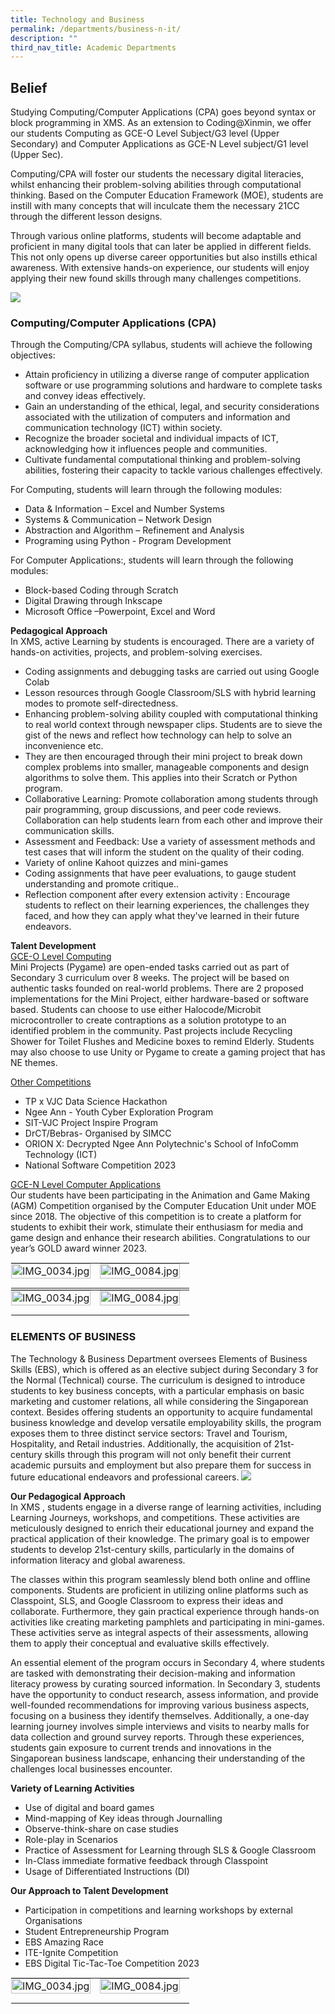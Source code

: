 ```yaml
---
title: Technology and Business
permalink: /departments/business-n-it/
description: ""
third_nav_title: Academic Departments
---
```

Belief
------
Studying Computing/Computer Applications (CPA) goes beyond syntax or block programming in XMS. As an extension to Coding@Xinmin, we offer our students Computing as GCE-O Level Subject/G3 level (Upper Secondary) and Computer Applications as GCE-N Level subject/G1 level (Upper Sec). 

Computing/CPA will foster our students the necessary digital literacies, whilst enhancing their problem-solving abilities through computational thinking. Based on the Computer Education Framework (MOE), students are instill with many concepts that will inculcate them the necessary 21CC through the different lesson designs.

Through various online platforms, students will become adaptable and proficient in many digital tools that can later be applied in different fields. This not only opens up diverse career opportunities but also instills ethical awareness. With extensive hands-on experience, our students will enjoy applying their new found skills through many challenges competitions.

![](/images/Computing%20and%20CPA/computing_cpa_1.png)

### Computing/Computer Applications (CPA)

Through the Computing/CPA syllabus, students will achieve the following objectives:<br>
* Attain proficiency in utilizing a diverse range of computer application software or use programming solutions and hardware to complete tasks and convey ideas effectively.
* Gain an understanding of the ethical, legal, and security considerations associated with the utilization of computers and information and communication technology (ICT) within society.
* Recognize the broader societal and individual impacts of ICT, acknowledging how it influences people and communities.
* Cultivate fundamental computational thinking and problem-solving abilities, fostering their capacity to tackle various challenges effectively.

For Computing, students will learn through the following modules:
* Data &amp; Information – Excel and Number Systems
* Systems &amp; Communication – Network Design 
* Abstraction and Algorithm – Refinement and Analysis
* Programing using Python  - Program Development

For Computer Applications:, students will learn through the following modules:
* Block-based Coding through Scratch
* Digital Drawing through Inkscape
* Microsoft Office –Powerpoint, Excel and Word


**Pedagogical Approach**<br>
In XMS, active Learning by students is encouraged. There are a variety of hands-on activities, projects, and problem-solving exercises. 
* Coding assignments and debugging tasks are carried out using Google Colab
* Lesson resources through Google Classroom/SLS with hybrid learning modes to promote self-directedness.
* Enhancing problem-solving ability coupled with computational thinking to real world context through newspaper clips. Students are to sieve the gist of the news and reflect how technology can help to solve an inconvenience etc. 
* They are then encouraged through their mini project to break down complex problems into smaller, manageable components and design algorithms to solve them. This applies into their Scratch or Python program. 
* Collaborative Learning: Promote collaboration among students through pair programming, group discussions, and peer code reviews. Collaboration can help students learn from each other and improve their communication skills.
* Assessment and Feedback: Use a variety of assessment methods and test cases that will inform the student on the quality of their coding.
* Variety of online Kahoot quizzes and mini-games
* Coding assignments that have peer evaluations, to gauge student understanding and promote critique..
* Reflection component after every extension activity : Encourage students to reflect on their learning experiences, the challenges they faced, and how they can apply what they've learned in their future endeavors.


**Talent Development**<br>
<u>GCE-O Level Computing</u><br>
Mini Projects (Pygame) are open-ended tasks carried out as part of Secondary 3 curriculum over 8 weeks. The project will be based on authentic tasks founded on real-world problems. There are 2 proposed implementations for the Mini Project, either hardware-based or software based. Students can choose to use either Halocode/Microbit microcontroller to create contraptions as a solution prototype to an identified problem in the community. Past projects include Recycling Shower for Toilet Flushes and Medicine boxes to remind Elderly. Students may also choose to use Unity or Pygame to create a gaming project that has NE themes.

<u>Other Competitions</u>
* TP x VJC Data Science Hackathon
* Ngee Ann - Youth Cyber Exploration Program
* SIT-VJC Project Inspire Program
* DrCT/Bebras- Organised by SIMCC
* ORION X: Decrypted Ngee Ann Polytechnic's School of InfoComm Technology (ICT)
* National Software Competition 2023

<u>GCE-N Level Computer Applications</u><br>
Our students have been participating in the Animation and Game Making (AGM) Competition organised by the Computer Education Unit under MOE since 2018.  The objective of this competition is to create a platform for students to exhibit their work, stimulate their enthusiasm for media and game design and enhance their research abilities. Congratulations to our year’s GOLD award winner 2023.

<table style="margin: auto;
    outline: 0px;
    padding: 0px;
    border-collapse: collapse;
    clear: both;
    border: 1px solid transparent;
    table-layout: fixed;" class="ive_eobj_center ives_tab_kosong">
  <tbody style="margin: 0px; outline: 0px; padding: 0px">
    <tr style="margin: 0px; outline: 0px; padding: 0px">
      <td style="margin: 0px;
          outline: 0px;
          padding: 0px 15px 15px 0px;
          vertical-align: top;">
        <img style="width=" class="ive_eobj_center" alt="IMG_0034.jpg" width="100%" src="/images/Computing and CPA/computing_cpa_2a.png">
      </td>
      <td style="margin: 0px;
          outline: 0px;
          padding: 0px 15px 15px 0px;
          vertical-align: top;">
        <img style="width=" class="ive_eobj_center" alt="IMG_0084.jpg" width="100%" src="/images/Computing and CPA/computing_cpa_2b.png">
      </td>
    </tr>
  </tbody>
</table>

<table class="ive_eobj_center ives_tab_kosong" style="margin: auto;
    outline: 0px;
    padding: 0px;
    border-collapse: collapse;
    clear: both;
    border: 1px solid transparent;
    table-layout: fixed;">
  <tbody style="margin: 0px; outline: 0px; padding: 0px">
    <tr style="margin: 0px; outline: 0px; padding: 0px">
      <td style="margin: 0px;
          outline: 0px;
          padding: 0px 15px 15px 0px;
          vertical-align: top;">
        <img src="/images/Computing and CPA/computing_cpa_2c.png" width="100%" alt="IMG_0034.jpg" class="ive_eobj_center" style="width=">
      </td>
      <td style="margin: 0px;
          outline: 0px;
          padding: 0px 15px 15px 0px;
          vertical-align: top;">
        <img src="/images/Computing and CPA/computing_cpa_2d.png" width="100%" alt="IMG_0084.jpg" class="ive_eobj_center" style="width=">
      </td>
    </tr>
  </tbody>
</table>

### ELEMENTS OF BUSINESS

The Technology &amp; Business Department oversees Elements of Business Skills (EBS), which is offered as an elective subject during Secondary 3 for the Normal (Technical) course. 
The curriculum is designed to introduce students to key business concepts, with a particular emphasis on basic marketing and customer relations, all while considering the Singaporean context. Besides offering students an opportunity to acquire fundamental business knowledge and develop versatile employability skills, the program exposes them to three distinct service sectors: Travel and Tourism, Hospitality, and Retail industries. Additionally, the acquisition of 21st-century skills through this program will not only benefit their current academic pursuits and employment but also prepare them for success in future educational endeavors and professional careers.
![](/images/Elements%20Of%20Business/e_b_s_1.png)

**Our Pedagogical Approach**<br>
In XMS , students engage in a diverse range of learning activities, including Learning Journeys, workshops, and competitions. These activities are meticulously designed to enrich their educational journey and expand the practical application of their knowledge. The primary goal is to empower students to develop 21st-century skills, particularly in the domains of information literacy and global awareness.

The classes within this program seamlessly blend both online and offline components. Students are proficient in utilizing online platforms such as Classpoint, SLS, and Google Classroom to express their ideas and collaborate. Furthermore, they gain practical experience through hands-on activities like creating marketing pamphlets and participating in mini-games. These activities serve as integral aspects of their assessments, allowing them to apply their conceptual and evaluative skills effectively.

An essential element of the program occurs in Secondary 4, where students are tasked with demonstrating their decision-making and information literacy prowess by curating sourced information. In Secondary 3, students have the opportunity to conduct research, assess information, and provide well-founded recommendations for improving various business aspects, focusing on a business they identify themselves. Additionally, a one-day learning journey involves simple interviews and visits to nearby malls for data collection and ground survey reports. Through these experiences, students gain exposure to current trends and innovations in the Singaporean business landscape, enhancing their understanding of the challenges local businesses encounter.

**Variety of Learning Activities**<br>
* Use of digital and board games
* Mind-mapping of Key ideas through Journalling
* Observe-think-share on case studies
* Role-play in Scenarios
* Practice of Assessment for Learning through SLS &amp; Google Classroom
* In-Class immediate formative feedback through Classpoint
* Usage of Differentiated Instructions (DI)

**Our Approach to Talent Development**
* Participation in competitions and learning workshops by external Organisations
* Student Entrepreneurship Program
* EBS Amazing Race
* ITE-Ignite Competition
* EBS Digital Tic-Tac-Toe Competition 2023

<table class="ive_eobj_center ives_tab_kosong" style="margin: auto;
    outline: 0px;
    padding: 0px;
    border-collapse: collapse;
    clear: both;
    border: 1px solid transparent;
    table-layout: fixed;">
  <tbody style="margin: 0px; outline: 0px; padding: 0px">
    <tr style="margin: 0px; outline: 0px; padding: 0px">
      <td style="margin: 0px;
          outline: 0px;
          padding: 0px 15px 15px 0px;
          vertical-align: top;">
        <img src="/images/Elements Of Business/e_b_s_2a.png" width="100%" alt="IMG_0034.jpg" class="ive_eobj_center" style="width=">
      </td>
      <td style="margin: 0px;
          outline: 0px;
          padding: 0px 15px 15px 0px;
          vertical-align: top;">
        <img src="/images/Elements Of Business/e_b_s_2b.png" width="100%" alt="IMG_0084.jpg" class="ive_eobj_center" style="width=">
      </td>
    </tr>
  </tbody>
</table>